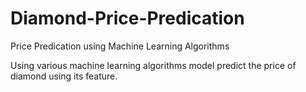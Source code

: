 # Diamond-Price-Predication
Price Predication using Machine Learning Algorithms

Using various machine learning algorithms model predict the price of diamond using its feature.

